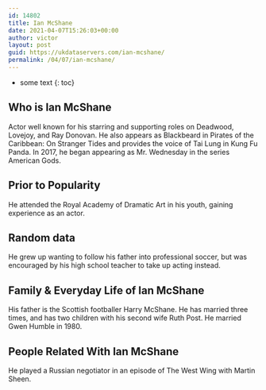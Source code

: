 ```yaml
---
id: 14802
title: Ian McShane
date: 2021-04-07T15:26:03+00:00
author: victor
layout: post
guid: https://ukdataservers.com/ian-mcshane/
permalink: /04/07/ian-mcshane/
---
```


* some text
{: toc}


## Who is Ian McShane



Actor well known for his starring and supporting roles on Deadwood, Lovejoy, and Ray Donovan. He also appears as Blackbeard in Pirates of the Caribbean: On Stranger Tides and provides the voice of Tai Lung in Kung Fu Panda. In 2017, he began appearing as Mr. Wednesday in the series American Gods. 

                
                
                
## Prior to Popularity



He attended the Royal Academy of Dramatic Art in his youth, gaining experience as an actor.

                
                
                
## Random data



He grew up wanting to follow his father into professional soccer, but was encouraged by his high school teacher to take up acting instead.

                
                
                
## Family & Everyday Life of Ian McShane



His father is the Scottish footballer Harry McShane. He has married three times, and has two children with his second wife Ruth Post. He married Gwen Humble in 1980. 

                
                
                
## People Related With Ian McShane



He played a Russian negotiator in an episode of The West Wing with Martin Sheen.

                
              
            
          
          
          